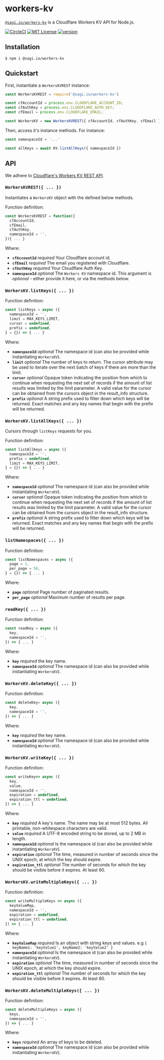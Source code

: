 # workers-kv

[`@sagi.io/workers-kv`](https://www.npmjs.com/package/@sagi.io/workers-kv) is a Cloudflare Workers KV API for Node.js.

[![CircleCI](https://circleci.com/gh/sagi/workers-kv.svg?style=svg&circle-token=c5ae7a8993d47db9ca08a628614585ca45c75f33)](https://circleci.com/gh/sagi/workers-kv)
[![MIT License](https://img.shields.io/npm/l/@sagi.io/workers-kv.svg?style=flat-square)](http://opensource.org/licenses/MIT)
[![version](https://img.shields.io/npm/v/@sagi.io/workers-kv.svg?style=flat-square)](http://npm.im/@sagi.io/workers-kv)

## Installation

~~~
$ npm i @sagi.io/workers-kv
~~~

## Quickstart

First, instantiate a `WorkersKVREST` instance:

~~~js
const WorkersKVREST = require('@sagi.io/workers-kv')

const cfAccountId = process.env.CLOUDFLARE_ACCOUNT_ID;
const cfAuthKey = process.env.CLOUDFLARE_AUTH_KEY;
const cfEmail = process.env.CLOUDFLARE_EMAIL;

const WorkersKV = new WorkersKVREST({ cfAccountId, cfAuthKey, cfEmail })
~~~

Then, access it's instance methods. For instance:

~~~js
const namespaceId = '...'

const allKeys = await KV.listAllKeys({ namespaceId })
~~~

## API

We adhere to [Cloudflare's Workers KV REST API](https://api.cloudflare.com/#workers-kv-namespace-properties).

### **`WorkersKVREST({ ... })`**

Instantiates a `WorkersKV` object with the defined below methods.

Function definition:

```js
const WorkersKVREST = function({
  cfAccountId,
  cfEmail,
  cfAuthKey,
  namespaceId = '',
}){ ... }
```

Where:

  - **`cfAccountId`** *required* Your Cloudflare account id.
  - **`cfEmail`** *required* The email you registered with Cloudflare.
  - **`cfAuthKey`** *required* Your Cloudflare Auth Key.
  - **`namespaceId`** *optional* The `Workers KV` namespace id. This argument is *optional* - either provide it here, or via the methods below.

### **`WorkersKV.listKeys({ ... })`**

Function definition:

```js
const listKeys = async ({
  namespaceId = '',
  limit = MAX_KEYS_LIMIT,
  cursor = undefined,
  prefix = undefined,
} = {}) => { ... }
```

Where:

  - **`namespaceId`** *optional* The namespace id (can also be provided while instantiating `WorkersKV`).
  - **`limit`** *optional* The number of keys to return. The cursor attribute may be used to iterate over the next batch of keys if there are more than the limit.
  - **`cursor`** *optional* Opaque token indicating the position from which to continue when requesting the next set of records if the amount of list results was limited by the limit parameter. A valid value for the cursor can be obtained from the cursors object in the result_info structure.
  - **`prefix`** *optional* A string prefix used to filter down which keys will be returned. Exact matches and any key names that begin with the prefix will be returned.

### **`WorkersKV.listAllKeys({ ... })`**

Cursors through `listKeys` requests for you.

Function definition:

```js
const listAllKeys = async ({
  namespaceId = '',
  prefix = undefined,
  limit = MAX_KEYS_LIMIT,
} = {}) => { ... }
```

Where:

  - **`namespaceId`** *optional* The namespace id (can also be provided while instantiating `WorkersKV`).
  - **`cursor`** *optional* Opaque token indicating the position from which to continue when requesting the next set of records if the amount of list results was limited by the limit parameter. A valid value for the cursor can be obtained from the cursors object in the result_info structure.
  - **`prefix`** *optional* A string prefix used to filter down which keys will be returned. Exact matches and any key names that begin with the prefix will be returned.

### **`listNamespaces({ ... })`**

Function definition:

```js
const listNamespaces = async ({
  page = 1,
  per_page = 50,
} = {}) => { ... }
```

Where:

  - **`page`** *optional* Page number of paginated results.
  - **`per_page`** *optional* Maximum number of results per page.

### **`readKey({ ... })`**

Function definition:

```js
const readKey = async ({
  key,
  namespaceId = '',
}) => { ... }
```

Where:

  - **`key`** *required* the key name.
  - **`namespaceId`** *optional* The namespace id (can also be provided while instantiating `WorkersKV`).

### **`WorkersKV.deleteKey({ ... })`**

Function definition:

```js
const deleteKey= async ({
  key,
  namespaceId = '',
}) => { ... }
```

Where:

  - **`key`** *required* the key name.
  - **`namespaceId`** *optional* The namespace id (can also be provided while instantiating `WorkersKV`).

### **`WorkersKV.writeKey({ ... })`**

Function definition:

```js
const writeKey=> async ({
  key,
  value,
  namespaceId = '',
  expiration = undefined,
  expiration_ttl = undefined,
}) => { ... }
```

Where:

  - **`key`** *required* A key's name. The name may be at most 512 bytes. All printable, non-whitespace characters are valid.
  - **`value`** *required* A UTF-8 encoded string to be stored, up to 2 MB in length.
  - **`namespaceId`** *optional* Is the namespace id (can also be provided while instantiating `WorkersKV`).
  - **`expiration`** *optional* The time, measured in number of seconds since the UNIX epoch, at which the key should expire.
  - **`expiration_ttl`** *optional* The number of seconds for which the key should be visible before it expires. At least 60.

### **`WorkersKV.writeMultipleKeys({ ... })`**

Function definition:

```js
const writeMultipleKeys => async ({
  keyValueMap,
  namespaceId = '',
  expiration = undefined,
  expiration_ttl = undefined,
}) => { ... }
```

Where:

  - **`keyValueMap`** *required* Is an object with string keys and values. e.g  `{ keyName1: 'keyValue1', keyName2: 'keyValue2' }`
  - **`namespaceId`** *optional* Is the namespace id (can also be provided while instantiating `WorkersKV`).
  - **`expiration`** *optional* The time, measured in number of seconds since the UNIX epoch, at which the key should expire.
  - **`expiration_ttl`** *optional* The number of seconds for which the key should be visible before it expires. At least 60.

### **`WorkersKV.deleteMultipleKeys({ ... })`**

Function definition:

```js
const deleteMultipleKeys = async ({
  keys,
  namespaceId = '',
}) => { ... }
```

Where:

  - **`keys`** *required* An array of keys to be deleted.
  - **`namespaceId`** *optional* The namespace id (can also be provided while instantiating `WorkersKV`).
